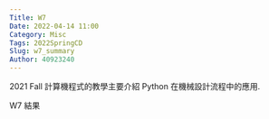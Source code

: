 ```yaml
---
Title: W7
Date: 2022-04-14 11:00
Category: Misc
Tags: 2022SpringCD
Slug: w7_summary
Author: 40923240
---
```


2021 Fall 計算機程式的教學主要介紹 Python 在機械設計流程中的應用.

<!-- PELICAN_END_SUMMARY -->

W7 結果




